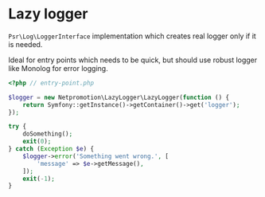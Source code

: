 # Lazy logger

`Psr\Log\LoggerInterface` implementation which creates real logger only if it is needed.

Ideal for entry points which needs to be quick, but should use robust logger like Monolog for error logging.

```php
<?php // entry-point.php

$logger = new Netpromotion\LazyLogger\LazyLogger(function () {
    return Symfony::getInstance()->getContainer()->get('logger');
});

try {
    doSomething();
    exit(0);
} catch (Exception $e) {
    $logger->error('Something went wrong.', [
        'message' => $e->getMessage(),
    ]);
    exit(-1);
}
```
